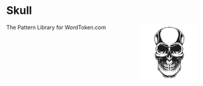 # Skull

The Pattern Library for  WordToken.com
<img src="src/skull-vintage-tattoo-by_vexels.svg" width="150px" align="right"/>
